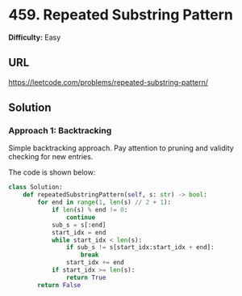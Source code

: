 # 459. Repeated Substring Pattern

**Difficulty:** Easy

## URL

https://leetcode.com/problems/repeated-substring-pattern/

## Solution

### Approach 1: Backtracking

Simple backtracking approach. Pay attention to pruning and validity checking for new entries.

The code is shown below:

```python
class Solution:
    def repeatedSubstringPattern(self, s: str) -> bool:
        for end in range(1, len(s) // 2 + 1):
            if len(s) % end != 0:
                continue
            sub_s = s[:end]
            start_idx = end
            while start_idx < len(s):
                if sub_s != s[start_idx:start_idx + end]:
                    break
                start_idx += end
            if start_idx >= len(s):
                return True
        return False
```
